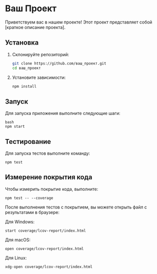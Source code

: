 # Ваш Проект

Приветствуем вас в нашем проекте! Этот проект представляет собой [краткое описание проекта].

## Установка

1. Склонируйте репозиторий:

   ```bash
   git clone https://github.com/ваш_проект.git
   cd ваш_проект
   ```

2. Установите зависимости:

   ```bash
   npm install
   ```

## Запуск

Для запуска приложения выполните следующие шаги:

```
bash
npm start
```

## Тестирование

Для запуска тестов выполните команду:

```
npm test
```

## Измерение покрытия кода

Чтобы измерить покрытие кода, выполните:

```
npm test -- --coverage
```

После выполнения тестов с покрытием, вы можете открыть файл с результатами в браузере:

Для Windows:

```
start coverage/lcov-report/index.html
```

Для macOS:

```
open coverage/lcov-report/index.html
```

Для Linux:

```
xdg-open coverage/lcov-report/index.html
```
